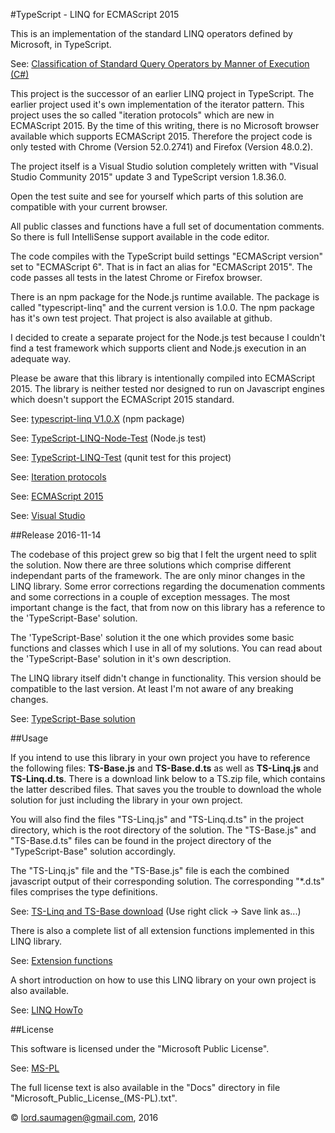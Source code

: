 #TypeScript - LINQ for ECMAScript 2015



This is an implementation of the standard LINQ operators defined by Microsoft, in TypeScript.



See: [Classification of Standard Query Operators by Manner of Execution (C#)](https://msdn.microsoft.com/en-us/library/mt693095.aspx)



This project is the successor of an earlier LINQ project in TypeScript. The earlier project used it's own implementation of the iterator pattern. This project uses the so called "iteration protocols" which are new in ECMAScript 2015. By the time of this writing, there is no Microsoft browser available which supports ECMAScript 2015. Therefore the project code is only tested with Chrome (Version 52.0.2741) and Firefox (Version 48.0.2).

The project itself is a Visual Studio solution completely written with "Visual Studio Community 2015" update 3 and TypeScript version 1.8.36.0.

Open the test suite and see for yourself which parts of this solution are compatible with your current browser.



All public classes and functions have a full set of documentation comments. So there is full IntelliSense support available in the code editor. 

The code compiles with the TypeScript build settings "ECMAScript version" set to "ECMAScript 6". That is in fact an alias for "ECMAScript 2015". The code passes all tests in the latest Chrome or Firefox browser. 



There is an npm package for the Node.js runtime available. The package is called "typescript-linq" and the current version is 1.0.0. The npm package has it's own test project. That project is also available at github. 

I decided to create a separate project for the Node.js test because I couldn't find a test framework which supports client and Node.js execution in an adequate way. 



Please be aware that this library is intentionally compiled into ECMAScript 2015. The library is neither tested nor designed to run on Javascript engines which doesn't support the ECMAScript 2015 standard. 



See: [typescript-linq V1.0.X](https://www.npmjs.com/package/typescript-linq) (npm package)   

See: [TypeScript-LINQ-Node-Test](https://github.com/lord-saumagen/TypeScript-LINQ-Node-Test) (Node.js test)

See: [TypeScript-LINQ-Test](https://github.com/lord-saumagen/TypeScript-LINQ-Test) (qunit test for this project)

See: [Iteration protocols](https://developer.mozilla.org/en-US/docs/Web/JavaScript/Reference/Iteration_protocols)   

See: [ECMAScript 2015](http://www.ecma-international.org/ecma-262/6.0/)   

See: [Visual Studio](https://www.visualstudio.com)   

 



##Release 2016-11-14



The codebase of this project grew so big that I felt the urgent need to split the solution. Now there are three solutions which comprise different independant parts of the framework. The are only minor changes in the LINQ library. Some error corrections regarding the documenation comments and some corrections in a couple of exception messages. The most important change is the fact, that from now on this library has a reference to the 'TypeScript-Base' solution.    

The 'TypeScript-Base' solution it the one which provides some basic functions and classes which I use in all of my solutions. You can read about the 'TypeScript-Base' solution in it's own description.   

The LINQ library itself didn't change in functionality. This version should be compatible to the last version. At least I'm not aware of any breaking changes.



See: [TypeScript-Base solution](https://github.com/lord-saumagen/TypeScript-Base)



##Usage



If you intend to use this library in your own project you have to reference the following files: **TS-Base.js** and **TS-Base.d.ts** as well as **TS-Linq.js** and **TS-Linq.d.ts**. There is a download link below to a TS.zip file, which contains the latter described files. That saves you the trouble to download the whole solution for just including the library in your own project. 



You will also find the files "TS-Linq.js" and "TS-Linq.d.ts" in the project directory, which is the root directory of the solution. The "TS-Base.js" and "TS-Base.d.ts" files can be found in the project directory of the "TypeScript-Base" solution accordingly.



The "TS-Linq.js" file and the "TS-Base.js" file is each the combined javascript output of their corresponding solution. The corresponding "*.d.ts" files comprises the type definitions.





See: [TS-Linq and TS-Base download](http://lord-saumagen.byethost14.com/home/TS.zip) (Use right click -> Save link as...)   



There is also a complete list of all extension functions implemented in this LINQ library.



See: [Extension functions](http://lord-saumagen.byethost14.com/home/TypeScript-LINQ/ExtensionFunctions.html)



A short introduction on how to use this LINQ library on your own project is also available.



See: [LINQ HowTo](http://lord-saumagen.byethost14.com/home/TypeScript-LINQ/LINQ_HowTo.html)





##License



This software is licensed under the "Microsoft Public License".



See: [MS-PL](https://opensource.org/licenses/MS-PL")



The full license text is also available in the "Docs" directory in file "Microsoft\_Public\_License\_(MS-PL).txt".



&copy; lord.saumagen@gmail.com, 2016 



